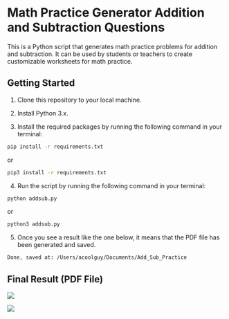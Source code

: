 # Math Practice Generator Addition and Subtraction Questions

This is a Python script that generates math practice problems for addition and subtraction. It can be used by students or teachers to create customizable worksheets for math practice.
## Getting Started

1. Clone this repository to your local machine.

2. Install Python 3.x.

3. Install the required packages by running the following command in your terminal:

```bash
pip install -r requirements.txt
```
or
```bash
pip3 install -r requirements.txt
```
4. Run the script by running the following command in your terminal:
```bash
python addsub.py
```
or 
```bash
python3 addsub.py
```
5. Once you see a result like the one below, it means that the PDF file has been generated and saved. 
```bash
Done, saved at: /Users/acoolguy/Documents/Add_Sub_Practice
```
  
## Final Result (PDF File)
![ ](https://github.com/githuberuser/Math-Practice-Generator-Addition-and-Subtraction-Questions-/raw/main/1.png)

![ ](https://github.com/githuberuser/Math-Practice-Generator-Addition-and-Subtraction-Questions-/raw/main/22.png)
